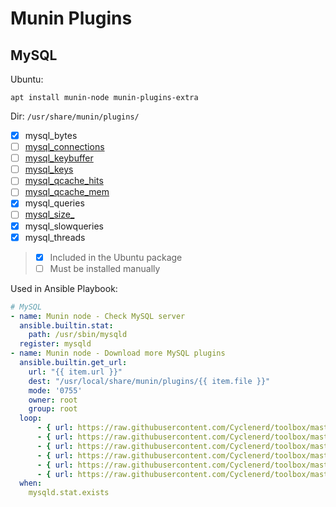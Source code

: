 # Munin Plugins

## MySQL

Ubuntu:
```
apt install munin-node munin-plugins-extra
```

Dir: `/usr/share/munin/plugins/`

* [x] mysql_bytes
* [ ] [mysql_connections](mysql_connections)
* [ ] [mysql_keybuffer](mysql_keybuffer)
* [ ] [mysql_keys](mysql_keys)
* [ ] [mysql_qcache_hits](mysql_qcache_hits)
* [ ] [mysql_qcache_mem](mysql_qcache_mem)
* [x] mysql_queries
* [ ] [mysql_size_](mysql_size_)
* [x] mysql_slowqueries
* [x] mysql_threads

> * [x] Included in the Ubuntu package
> * [ ] Must be installed manually

Used in Ansible Playbook:

```yml
# MySQL
- name: Munin node - Check MySQL server
  ansible.builtin.stat:
    path: /usr/sbin/mysqld
  register: mysqld
- name: Munin node - Download more MySQL plugins
  ansible.builtin.get_url:
    url: "{{ item.url }}"
    dest: "/usr/local/share/munin/plugins/{{ item.file }}"
    mode: '0755'
    owner: root
    group: root
  loop:
      - { url: https://raw.githubusercontent.com/Cyclenerd/toolbox/master/munin/plugins/mysql_connections, file: mysql_connections }
      - { url: https://raw.githubusercontent.com/Cyclenerd/toolbox/master/munin/plugins/mysql_keybuffer,   file: mysql_keybuffer }
      - { url: https://raw.githubusercontent.com/Cyclenerd/toolbox/master/munin/plugins/mysql_keys,        file: mysql_keys }
      - { url: https://raw.githubusercontent.com/Cyclenerd/toolbox/master/munin/plugins/mysql_qcache_hits, file: mysql_qcache_hits }
      - { url: https://raw.githubusercontent.com/Cyclenerd/toolbox/master/munin/plugins/mysql_qcache_mem,  file: mysql_qcache_mem }
      - { url: https://raw.githubusercontent.com/Cyclenerd/toolbox/master/munin/plugins/mysql_size_,       file: mysql_size_ }
  when:
    mysqld.stat.exists
```
